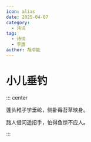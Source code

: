 ```yaml
---
icon: alias
date: 2025-04-07
category:
  - 诗词
tag:
  - 诗词
  - 李唐
author: 胡令能
---
```


# 小儿垂钓



<!-- more -->

::: center

蓬头稚子学垂纶，侧卧莓苔草映身。

路人借问遥招手，怕得鱼惊不应人。

:::